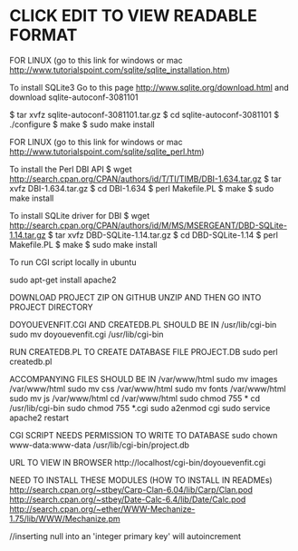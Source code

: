 # CLICK EDIT TO VIEW READABLE FORMAT


FOR LINUX (go to this link for windows or mac http://www.tutorialspoint.com/sqlite/sqlite_installation.htm)

To install SQLite3
Go to this page http://www.sqlite.org/download.html and download sqlite-autoconf-3081101

$ tar xvfz sqlite-autoconf-3081101.tar.gz
$ cd sqlite-autoconf-3081101
$ ./configure
$ make
$ sudo make install

FOR LINUX  (go to this link for windows or mac http://www.tutorialspoint.com/sqlite/sqlite_perl.htm)

To install the Perl DBI API
$ wget http://search.cpan.org/CPAN/authors/id/T/TI/TIMB/DBI-1.634.tar.gz
$ tar xvfz DBI-1.634.tar.gz
$ cd DBI-1.634
$ perl Makefile.PL
$ make
$ sudo make install

To install SQLite driver for DBI
$ wget http://search.cpan.org/CPAN/authors/id/M/MS/MSERGEANT/DBD-SQLite-1.14.tar.gz
$ tar xvfz DBD-SQLite-1.14.tar.gz
$ cd DBD-SQLite-1.14
$ perl Makefile.PL
$ make
$ sudo make install

To run CGI script locally in ubuntu

sudo apt-get install apache2

DOWNLOAD PROJECT ZIP ON GITHUB
UNZIP AND THEN GO INTO PROJECT DIRECTORY

DOYOUEVENFIT.CGI AND CREATEDB.PL SHOULD BE IN /usr/lib/cgi-bin
sudo mv doyouevenfit.cgi /usr/lib/cgi-bin

RUN CREATEDB.PL TO CREATE DATABASE FILE PROJECT.DB
sudo perl createdb.pl

ACCOMPANYING FILES SHOULD BE IN /var/www/html
sudo mv images /var/www/html
sudo mv css /var/www/html
sudo mv fonts /var/www/html
sudo mv js /var/www/html
cd /var/www/html
sudo chmod 755 *
cd /usr/lib/cgi-bin
sudo chmod 755 *.cgi
sudo a2enmod cgi
sudo service apache2 restart

CGI SCRIPT NEEDS PERMISSION TO WRITE TO DATABASE
sudo chown www-data:www-data /usr/lib/cgi-bin/project.db

URL TO VIEW IN BROWSER
http://localhost/cgi-bin/doyouevenfit.cgi

NEED TO INSTALL THESE MODULES (HOW TO INSTALL IN READMEs)
http://search.cpan.org/~stbey/Carp-Clan-6.04/lib/Carp/Clan.pod
http://search.cpan.org/~stbey/Date-Calc-6.4/lib/Date/Calc.pod
http://search.cpan.org/~ether/WWW-Mechanize-1.75/lib/WWW/Mechanize.pm


//inserting null into an 'integer primary key' will autoincrement
